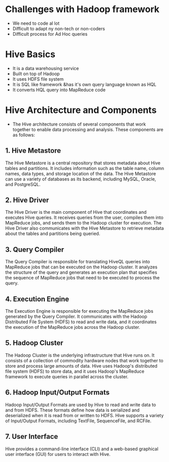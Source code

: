 # Challenges with Hadoop framework
- We need to code al lot
- Difficult to adapt ny non-tech or non-coders
- Difficult process for Ad Hoc queries

# Hive Basics
- It is a data warehousing service
- Built on top of Hadoop
- It uses HDFS file system
- It is SQL like framework &has it's own query language known as HQL
- It converts HQL query into MapReduce code

# Hive Architecture and Components

- The Hive architecture consists of several components that work together to enable data processing and analysis. These components are as follows:

## 1. Hive Metastore
The Hive Metastore is a central repository that stores metadata about Hive tables and partitions. It includes information such as the table name, column names, data types, and storage location of the data. The Hive Metastore can use a variety of databases as its backend, including MySQL, Oracle, and PostgreSQL.

## 2. Hive Driver
The Hive Driver is the main component of Hive that coordinates and executes Hive queries. It receives queries from the user, compiles them into MapReduce jobs, and sends them to the Hadoop cluster for execution. The Hive Driver also communicates with the Hive Metastore to retrieve metadata about the tables and partitions being queried.

## 3. Query Compiler
The Query Compiler is responsible for translating HiveQL queries into MapReduce jobs that can be executed on the Hadoop cluster. It analyzes the structure of the query and generates an execution plan that specifies the sequence of MapReduce jobs that need to be executed to process the query.

## 4. Execution Engine
The Execution Engine is responsible for executing the MapReduce jobs generated by the Query Compiler. It communicates with the Hadoop Distributed File System (HDFS) to read and write data, and it coordinates the execution of the MapReduce jobs across the Hadoop cluster.

## 5. Hadoop Cluster
The Hadoop Cluster is the underlying infrastructure that Hive runs on. It consists of a collection of commodity hardware nodes that work together to store and process large amounts of data. Hive uses Hadoop's distributed file system (HDFS) to store data, and it uses Hadoop's MapReduce framework to execute queries in parallel across the cluster.

## 6. Hadoop Input/Output Formats
Hadoop Input/Output Formats are used by Hive to read and write data to and from HDFS. These formats define how data is serialized and deserialized when it is read from or written to HDFS. Hive supports a variety of Input/Output Formats, including TextFile, SequenceFile, and RCFile.

## 7. User Interface
Hive provides a command-line interface (CLI) and a web-based graphical user interface (GUI) for users to interact with Hive.
